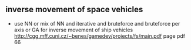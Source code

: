 inverse movement of space vehicles
---

* use NN or mix of NN and iterative and bruteforce and bruteforce per axis or GA for inverse movement of ship vehicles
http://cgg.mff.cuni.cz/~benes/gamedev/projects/fs/main.pdf
	page pdf 66
